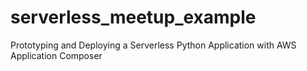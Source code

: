 # serverless_meetup_example
Prototyping and Deploying a Serverless Python Application with AWS Application Composer
